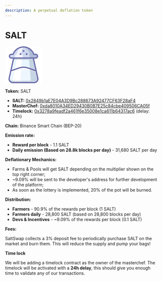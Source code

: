 ```yaml
---
description: A perpetual deflation token
---
```


# SALT

![SALT Logo](../.gitbook/assets/salt.svg)

**Token:** SALT

- **SALT:** [0x2849b1aE7E04A3D9Bc288673A92477CF63F28aF4](https://bscscan.com/address/0x2849b1aE7E04A3D9Bc288673A92477CF63F28aF4)
- **MasterChef:** [0xda8010A34ED29430B0B7E25c84cbe409506CA05f](https://bscscan.com/address/0xda8010A34ED29430B0B7E25c84cbe409506CA05f)
- **Timelock:** [0x3278a9feadf2a461f6e35008e1ca611b64317ac6](https://bscscan.com/address/0x3278a9feadf2a461f6e35008e1ca611b64317ac6) (delay: 24h)

**Chain:** Binance Smart Chain \(BEP-20\)

**Emission rate:**

- **Reward per block** - 1.1 SALT
- **Daily emission \(Based on 28.8k blocks per day\)** - 31,680 SALT per day

**Deflationary Mechanics:**

- Farms & Pools will get SALT depending on the multiplier shown on the top right corner;
- ~9.09% will be sent to the developer's address for further development of the platform;
- As soon as the lottery is implemented, 20% of the pot will be burned.

**Distribution:**

- **Farmers** - 90.9% of the rewards per block \(1 SALT\)
- **Farmers daily** - 28,800 SALT \(based on 28,800 blocks per day\)
- **Devs \& Incentives** - ~9.09% of the rewards per block \(0.1 SALT\)

**Fees:**

SaltSwap collects a 3% deposit fee to periodically purchase SALT on the market and burn them. This will reduce the supply and pump your bags!

**Time lock**

We will be adding a timelock contract as the owner of the masterchef. The timelock will be activated with a **24h delay**, this should give you enough time to validate any of our transactions.
